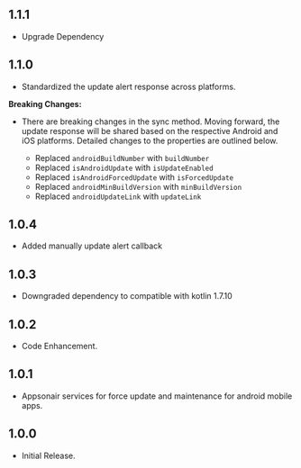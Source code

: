 ## 1.1.1

* Upgrade Dependency

## 1.1.0

* Standardized the update alert response across platforms.

**Breaking Changes:**
* There are breaking changes in the sync method. Moving forward, the update response will be shared based on the respective Android and iOS platforms. Detailed changes to the properties are outlined below.

    * Replaced `androidBuildNumber` with `buildNumber`
    * Replaced `isAndroidUpdate` with `isUpdateEnabled`
    * Replaced `isAndroidForcedUpdate` with `isForcedUpdate`
    * Replaced `androidMinBuildVersion` with `minBuildVersion`
    * Replaced `androidUpdateLink` with `updateLink`

## 1.0.4

* Added manually update alert callback

## 1.0.3

* Downgraded dependency to compatible with kotlin 1.7.10

## 1.0.2

* Code Enhancement.

## 1.0.1

* Appsonair services for force update and maintenance for android mobile apps.

## 1.0.0

* Initial Release.
